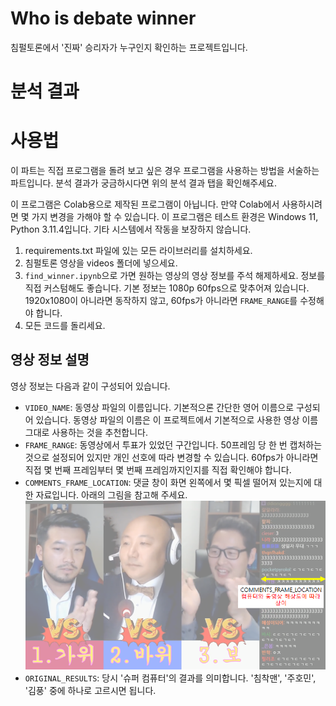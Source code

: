 # Who is debate winner

침펄토론에서 '진짜' 승리자가 누구인지 확인하는 프로젝트입니다.

# 분석 결과

# 사용법

이 파트는 직접 프로그램을 돌려 보고 싶은 경우 프로그램을 사용하는 방법을 서술하는 파트입니다. 분석 결과가 궁금하시다면 위의 분석 결과 탭을 확인해주세요.

이 프로그램은 Colab용으로 제작된 프로그램이 아닙니다. 만약 Colab에서 사용하시려면 몇 가지 변경을 가해야 할 수 있습니다.
이 프로그램은 테스트 환경은 Windows 11, Python 3.11.4입니다. 기타 시스템에서 작동을 보장하지 않습니다.

1. requirements.txt 파일에 있는 모든 라이브러리를 설치하세요.
2. 침펄토론 영상을 videos 폴더에 넣으세요.
3. `find_winner.ipynb`으로 가면 원하는 영상의 영상 정보를 주석 해제하세요. 정보를 직접 커스텀해도 좋습니다.
    기본 정보는 1080p 60fps으로 맞추어져 있습니다. 1920x1080이 아니라면 동작하지 않고, 60fps가 아니라면 `FRAME_RANGE`를 수정해야 합니다.
4. 모든 코드를 돌리세요.

## 영상 정보 설명

영상 정보는 다음과 같이 구성되어 있습니다.
* `VIDEO_NAME`: 동영상 파일의 이름입니다. 기본적으론 간단한 영어 이름으로 구성되어 있습니다. 동영상 파일의 이름은 이 프로젝트에서 기본적으로 사용한 영상 이름 그대로 사용하는 것을 추천합니다.
* `FRAME_RANGE`: 동영상에서 투표가 있었던 구간입니다. 50프레임 당 한 번 캡처하는 것으로 설정되어 있지만 개인 선호에 따라 변경할 수 있습니다.
    60fps가 아니라면 직접 몇 번째 프레임부터 몇 번째 프레임까지인지를 직접 확인해야 합니다.
* `COMMENTS_FRAME_LOCATION`: 댓글 창이 화면 왼쪽에서 몇 픽셀 떨어져 있는지에 대한 자료입니다. 아래의 그림을 참고해 주세요.
    ![](COMMENTS_FRAME_LOCATION_example.png)
* `ORIGINAL_RESULTS`: 당시 '슈퍼 컴퓨터'의 결과를 의미합니다. '침착맨', '주호민', '김풍' 중에 하나로 고르시면 됩니다.